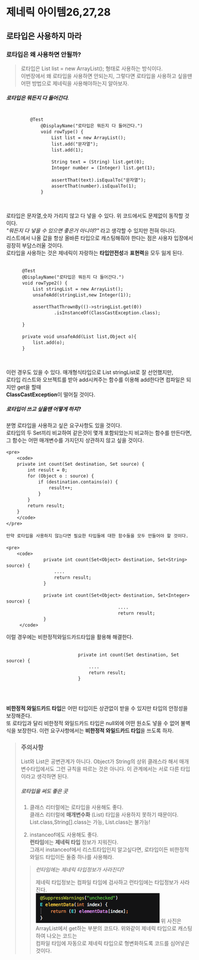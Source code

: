 제네릭 아이템26,27,28
=================

   로타입은 사용하지 마라
   ----------------
   
   ### 로타입은 왜 사용하면 안될까?
   
   > 로타입은 List list = new ArrayList(); 형태로 사용하는 방식이다.  
   > 이번장에서 왜 로타입을 사용하면 안되는지, 그렇다면 로타입을 사용하고 싶을땐 어떤 방법으로 제네릭을 사용해야하는지 알아보자.
   
   
   ##### 로타입은 뭐든지 다 들어간다.
   
  <pre>
      <code>
         @Test
             @DisplayName("로타입은 뭐든지 다 들어간다.")
             void rowType() {
                 List list = new ArrayList();
                 list.add("문자열");
                 list.add(1);

                 String text = (String) list.get(0);
                 Integer number = (Integer) list.get(1);

                 assertThat(text).isEqualTo("문자열");
                 assertThat(number).isEqualTo(1);
             }
      </code>
  </pre>

  로타입은 문자열,숫자 가리지 않고 다 넣을 수 있다. 위 코드에서도 문제없이 동작할 것이다.  
  *"뭐든지 다 넣을 수 있으면 좋은거 아니야?"* 라고 생각할 수 있지만 전혀 아니다.            
  리스트에서 나올 값을 항상 올바른 타입으로 캐스팅해줘야 한다는 점은 사용자 입장에서 굉장히 부담스러울 것이다.  
  로타입을 사용하는 것은 제네릭이 자랑하는 **타입안전성**과 **표현력**을 모두 잃게 된다.     

  <pre>
     <code>
      @Test
      @DisplayName("로타입은 뭐든지 다 들어간다.")
      void rowType2() {
          List<String> stringList = new ArrayList();
          unsafeAdd(stringList,new Integer(1));

          assertThatThrownBy(()->stringList.get(0))
                  .isInstanceOf(ClassCastException.class);

      }

      private void unsafeAdd(List list,Object o){
          list.add(o);
      }
        </code>
   </pre>

            
   이런 경우도 있을 수 있다. 매개형식타입으로 List<String> stringList로 잘 선언했지만,  
   로타입 리스트와 오브젝트를 받아 add시켜주는 함수를 이용해 add한다면 컴파일은 되지만 get을 할때  
   **ClassCastException**이 떨어질 것이다.      
   
   
   ##### 로타입이 쓰고 싶을땐 어떻게 하지?
   
 분명 로타입을 사용하고 싶은 요구사항도 있을 것이다.  
 로타입의 두 Set끼리 비교하여 같은것이 몇개 포함되었는지 비교하는 함수를 만든다면, 그 함수는 어떤 매개변수를 가지던지 상관하지 않고 싶을 것이다.
          
    <pre>
        <code>
        private int count(Set destination, Set source) {
            int result = 0;
            for (Object o : source) {
                if (destination.contains(o)) {
                    result++;
                }
            }
            return result;
        }
        </code>
    </pre>

    만약 로타입을 사용하지 않는다면 필요한 타입들에 대한 함수들을 모두 만들어야 할 것이다.            

    <pre>
        <code>
                  private int count(Set<Object> destination, Set<String> source) {
                      ....
                      return result;
                  }

                  private int count(Set<Object> destination, Set<Integer> source) {
                                              ....
                                              return result;
                  }
         </code>
   </pre>

   이럴 경우에는 비한정적와일드카드타입을 활용해 해결한다.


   <pre>
          <code>
                           private int count(Set<?> destination, Set<?> source) {
                               ....
                               return result;
                           }

          </code>
   </pre>

   **비한정적 와일드카드 타입**은 어떤 타입이든 상관없이 받을 수 있지만 타입의 안정성을 보장해준다.  
   또 로타입과 달리 비한정적 와일드카드 타입은 null외에 어떤 원소도 넣을 수 없어 불벽식을 보장한다.
   이런 요구사항에서는 **비한정적 와일드카드 타입**을 쓰도록 하자.

> ### 주의사항  
> List<Object>와 List<String>은 공변관계가 아니다. Object가 String의 상위 클래스라 해서 매개변수타입에서도 그런 규칙을 따르는 것은 아니다.
> 이 관계에서는 서로 다른 타입이라고 생각하면 된다.
              
   
  
   ##### 로타입을 써도 좋은 곳


 1. 클래스 리터럴에는 로타입을 사용해도 좋다.  
    클래스 리터럴에 **매개변수화** (List<String>) 타입을 사용하지 못하기 때문이다.  
    List.class,String[].class는 가능, List<String>.class는 불가능!

 2. instanceof에도 사용해도 좋다.  
    **런타임**에는 **제네릭 타입** 정보가 지워진다.  
    그래서 instanceof에서 리스트타입인지 알고싶다면, 로타입이든 비한정적 와일드 타입이든 둘중 하나를 사용해라.




> *런타임에는 제네릭 타입정보가 사라진다?*
>
> 제네릭 타입정보는 컴파일 타임에 검사하고 런타임에는 타입정보가 사라진다.  
> ![list-get](./image/list-get.png)
> 위 사진은 ArrayList에서 get하는 부분의 코드다. 위와같이 제네릭 타입으로 캐스팅하여 나오는 코드는    
> 컴파일 타임에 자동으로 제네릭 타입으로 형변화하도록 코드를 심어넣은것이다.   
   

     



